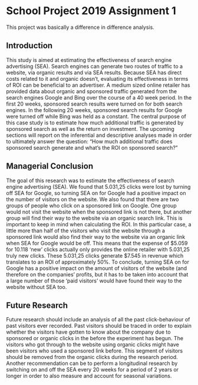 # School Project 2019 Assignment 1

This project was basically a difference in difference analysis. 

## Introduction

This study is aimed at estimating the effectiveness of search engine advertising (SEA). Search engines can generate two routes of traffic to a website, via organic results and via SEA results. Because SEA has direct costs related to it and organic doesn’t, evaluating its effectiveness in terms of ROI can be beneficial to an advertiser. A medium sized online retailer has provided data about organic and sponsored traffic generated from the search engines Google and Bing over the course of a 40 week period. In the first 20 weeks, sponsored search results were turned on for both search engines. In the following 20 weeks, sponsored search results for Google were turned off while Bing was held as a constant. The central purpose of this case study is to estimate how much additional traffic is generated by sponsored search as well as the return on investment. The upcoming sections will report on the inferential and descriptive analyses made in order to ultimately answer the question: “How much additional traffic does sponsored search generate and what’s the ROI on sponsored search?” 

## Managerial Conclusion

The goal of this research was to estimate the effectiveness of search engine advertising (SEA). We found that 5.031,25 clicks were lost by turning off SEA for Google, so turning SEA on for Google had a positive impact on the number of visitors on the website. We also found that there are two groups of people who click on a sponsored link on Google. One group would not visit the website when the sponsored link is not there, but another group will find their way to the website via an organic search link. This is important to keep in mind when calculating the ROI. In this particular case, a little more than half of the visitors who visit the website through a sponsored link would also find their way to the website via an organic link when SEA for Google would be off. This means that the expense of $5.059 for 10.118 ‘new’ clicks actually only provides the online retailer with 5.031,25 truly new clicks. These 5.031,25 clicks generate $7.545 in revenue which translates to an ROI of approximately 50%. To conclude, turning SEA on for Google has a positive impact on the amount of visitors of the website (and therefore on the companies’ profits, but it has to be taken into account that a large number of those ‘paid visitors’ would have found their way to the website without SEA too.

## Future Research

Future research should include an analysis of all the past click-behaviour of past visitors ever recorded. Past visitors should be traced in order to explain whether the visitors have gotten to know about the company due to sponsored or organic clicks in the before the experiment has begun. The visitors who got through to the website using organic clicks might have been visitors who used a sponsored link before. This segment of visitors should be removed from the organic clicks during the research period. Another recommendation can be to perform a longitudinal research by switching on and off the SEA every 20 weeks for a period of 2 years or longer in order to also measure and account for seasonal variations.
